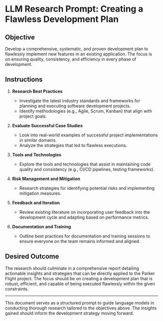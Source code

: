 # LLM Research Prompt: Creating a Flawless Development Plan

## Objective

Develop a comprehensive, systematic, and proven development plan to flawlessly implement new features in an existing application. The focus is on ensuring quality, consistency, and efficiency in every phase of development.

## Instructions

1. **Research Best Practices**
    - Investigate the latest industry standards and frameworks for planning and executing software development projects.
    - Identify methodologies (e.g., Agile, Scrum, Kanban) that align with project goals.
    
2. **Evaluate Successful Case Studies**
    - Look into real-world examples of successful project implementations in similar domains.
    - Analyze the strategies that led to flawless executions.

3. **Tools and Technologies**
    - Explore the tools and technologies that assist in maintaining code quality and consistency (e.g., CI/CD pipelines, testing frameworks).

4. **Risk Management and Mitigation**
    - Research strategies for identifying potential risks and implementing mitigation measures.

5. **Feedback and Iteration**
    - Review existing literature on incorporating user feedback into the development cycle and adapting based on performance metrics.

6. **Documentation and Training**
    - Outline best practices for documentation and training sessions to ensure everyone on the team remains informed and aligned.

## Desired Outcome

The research should culminate in a comprehensive report detailing actionable insights and strategies that can be directly applied to the Parker Flight project. The focus should be on creating a development plan that is robust, efficient, and capable of being executed flawlessly within the given constraints.

---

This document serves as a structured prompt to guide language models in conducting thorough research tailored to the objectives above. The insights gained should inform the development strategy moving forward.

